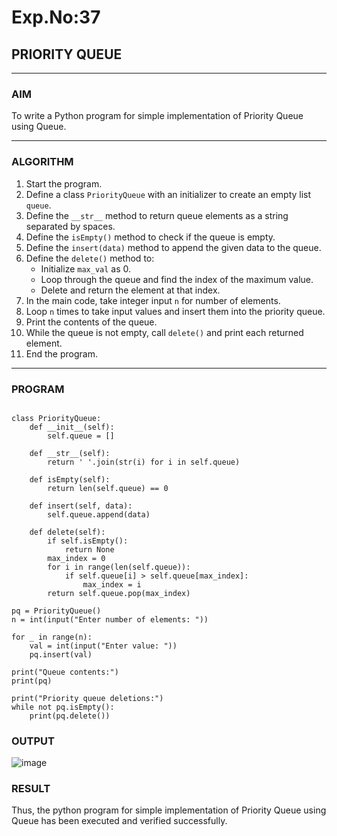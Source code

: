 # Exp.No:37  
## PRIORITY QUEUE

---

### AIM  
To write a Python program for simple implementation of Priority Queue using Queue.

---

### ALGORITHM

1. Start the program.  
2. Define a class `PriorityQueue` with an initializer to create an empty list `queue`.  
3. Define the `__str__` method to return queue elements as a string separated by spaces.  
4. Define the `isEmpty()` method to check if the queue is empty.  
5. Define the `insert(data)` method to append the given data to the queue.  
6. Define the `delete()` method to:  
   - Initialize `max_val` as 0.  
   - Loop through the queue and find the index of the maximum value.  
   - Delete and return the element at that index.  
7. In the main code, take integer input `n` for number of elements.  
8. Loop `n` times to take input values and insert them into the priority queue.  
9. Print the contents of the queue.  
10. While the queue is not empty, call `delete()` and print each returned element.  
11. End the program.

---

### PROGRAM

```

class PriorityQueue:
    def __init__(self):
        self.queue = []

    def __str__(self):
        return ' '.join(str(i) for i in self.queue)

    def isEmpty(self):
        return len(self.queue) == 0

    def insert(self, data):
        self.queue.append(data)

    def delete(self):
        if self.isEmpty():
            return None
        max_index = 0
        for i in range(len(self.queue)):
            if self.queue[i] > self.queue[max_index]:
                max_index = i
        return self.queue.pop(max_index)

pq = PriorityQueue()
n = int(input("Enter number of elements: "))

for _ in range(n):
    val = int(input("Enter value: "))
    pq.insert(val)

print("Queue contents:")
print(pq)

print("Priority queue deletions:")
while not pq.isEmpty():
    print(pq.delete())

```

### OUTPUT

![image](https://github.com/user-attachments/assets/a30f0cba-baf2-4709-9a2e-2ca971aaad3e)

### RESULT
Thus, the python program for simple implementation of Priority Queue using Queue has been executed and verified successfully.
